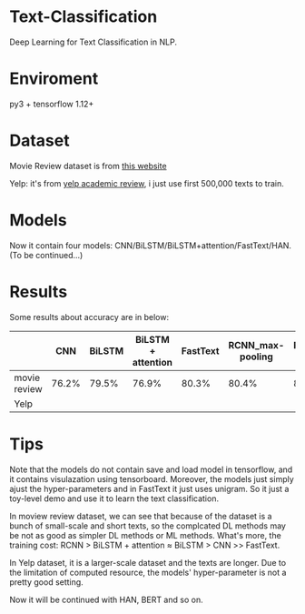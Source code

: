 # Text-Classification
Deep Learning for Text Classification in NLP.

# Enviroment
py3 + tensorflow 1.12+

# Dataset
Movie Review dataset is from [this website](http://www.cs.cornell.edu/people/pabo/movie-review-data/)

Yelp: it's from [yelp academic review](https://www.kaggle.com/yelp-dataset/yelp-dataset/version/2), i just use first 500,000 texts to train.

# Models
Now it contain four models: CNN/BiLSTM/BiLSTM+attention/FastText/HAN.(To be continued...)

# Results
Some results about accuracy are in below:

|      | CNN    | BiLSTM    | BiLSTM + attention | FastText | RCNN_max-pooling | RCNN_average-pooling|    HAN    |
| ---- | ------ | ------ | ------ | ---------- |---------------------|-------------------------|-----------------|
|movie review | 76.2% | 79.5% | 76.9% |   80.3%   |     80.4%          |        80.3%            |      -%    |
|Yelp |  |  |  |      |               |                    |    69.5%      |

# Tips
Note that the models do not contain save and load model in tensorflow, and it contains visulazation using tensorboard. Moreover, the models just simply ajust the hyper-parameters and in FastText it just uses unigram. So it just a toy-level demo and use it to learn the text classification.

In moview review dataset, we can see that because of the dataset is a bunch of small-scale and short texts, so the complcated DL methods may be not as good as simpler DL methods or ML methods. What's more, the training cost: RCNN > BiLSTM + attention ≈ BiLSTM > CNN >> FastText.

In Yelp dataset, it is a larger-scale dataset and the texts are longer. Due to the limitation of computed resource, the models' hyper-parameter is not a pretty good setting. 

Now it will be continued with HAN, BERT and so on.
